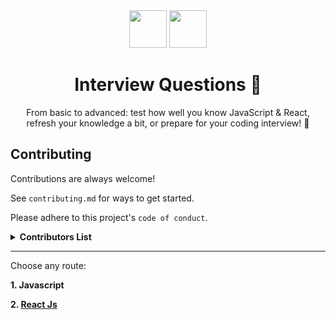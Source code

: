 <div align="center">
  <img height="60" src="https://img.icons8.com/color/344/javascript.png">
  <img height="60" src="https://img.icons8.com/ultraviolet/80/000000/react--v2.png"/>
  <h1>Interview Questions 🚀</h1>

From basic to advanced: test how well you know JavaScript & React, refresh your knowledge a bit, or prepare for your coding interview! 💪

</div>

## Contributing

Contributions are always welcome!

See `contributing.md` for ways to get started.

Please adhere to this project's `code of conduct`.

<details><summary><b>Contributors List</b></summary>

- [@vickydonor-99](https://github.com/vickydonor-99)
- [@AurobindoGupta](https://github.com/AurobindoGupta)

</details>

---

Choose any route: 

**1. <a href="https://github.com/sandeepkumardev/JavaScript-Questions/blob/master/Javascript.md" style="text-decoration: none">Javascript
</a>**

**2. <a href="https://github.com/sandeepkumardev/JavaScript-Questions/blob/master/React.md">
React Js
</a>**